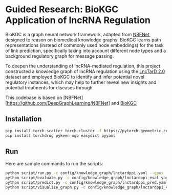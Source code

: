 # Guided Research: BioKGC Application of lncRNA Regulation

BioKGC is a graph neural network framework, adapted from [NBFNet](https://arxiv.org/pdf/2106.06935.pdf), designed to reason on biomedical knowledge graphs. BioKGC learns path representations (instead of commonly used node embeddings) for the task of link prediction, specifically taking into account different node types and a background regulatory graph for message passing.

To deepen the understanding of lncRNA-mediated regulation, this project constructed a knowledge graph of lncRNA regulation using the [LncTarD 2.0](https://lnctard.bio-database.com/) dataset and employed BioKGC to identify and infer potential novel regulatory instances, which may help to further reveal new insights and potential treatments for diseases through.

This codebase is based on [NBFNet][https://github.com/DeepGraphLearning/NBFNet] and [BioKGC](https://github.com/emyyue/NBFNet)

## Installation 

```bash
pip install torch-scatter torch-cluster -f https://pytorch-geometric.com/whl/torch-2.0.0+cu118.html
pip install torchdrug pykeen ogb easydict pyyaml
```

## Run

Here are sample commands to run the scripts:
```bash
python script/run.py -c config/knowledge_graph/lnctardppi.yaml --gpus [0] --version v1
python script/evaluate.py -c config/knowledge_graph/lnctardppi_eval.yaml --gpus [0] --checkpoint /root/nbfnet-gr/experiments/KnowledgeGraphCompletionBiomed/biomedical/NBFNet/lnctardppi/model_epoch_9.pth
python script/predict.py -c config/knowledge_graph/lnctardppi_pred.yaml --gpus [0] --checkpoint /root/nbfnet-gr/experiments/KnowledgeGraphCompletionBiomed/biomedical/NBFNet/lnctardppi/model_epoch_9.pth
python script/visualize_graph.py -c config/knowledge_graph/lnctardppi_vis.yaml --gpus [0] --checkpoint /root/nbfnet-gr/experiments/KnowledgeGraphCompletionBiomed/biomedical/NBFNet/lnctardppi/model_epoch_9.pth
```
